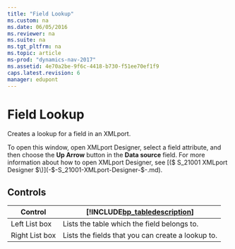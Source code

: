 ```yaml
---
title: "Field Lookup"
ms.custom: na
ms.date: 06/05/2016
ms.reviewer: na
ms.suite: na
ms.tgt_pltfrm: na
ms.topic: article
ms-prod: "dynamics-nav-2017"
ms.assetid: 4e70a2be-9f6c-4418-b730-f51ee70ef1f9
caps.latest.revision: 6
manager: edupont
---
```

# Field Lookup
Creates a lookup for a field in an XMLport.  
  
 To open this window, open XMLport Designer, select a field attribute, and then choose the **Up Arrow** button in the **Data source** field. For more information about how to open XMLport Designer, see [\($ S\_21001 XMLport Designer $\)](-$-S_21001-XMLport-Designer-$-.md).  
  
## Controls  
  
|Control|[!INCLUDE[bp_tabledescription](../includes/bp_tabledescription_md.md)]|  
|-------------|---------------------------------------|  
|Left List box|Lists the table which the field belongs to.|  
|Right List box|Lists the fields that you can create a lookup to.|